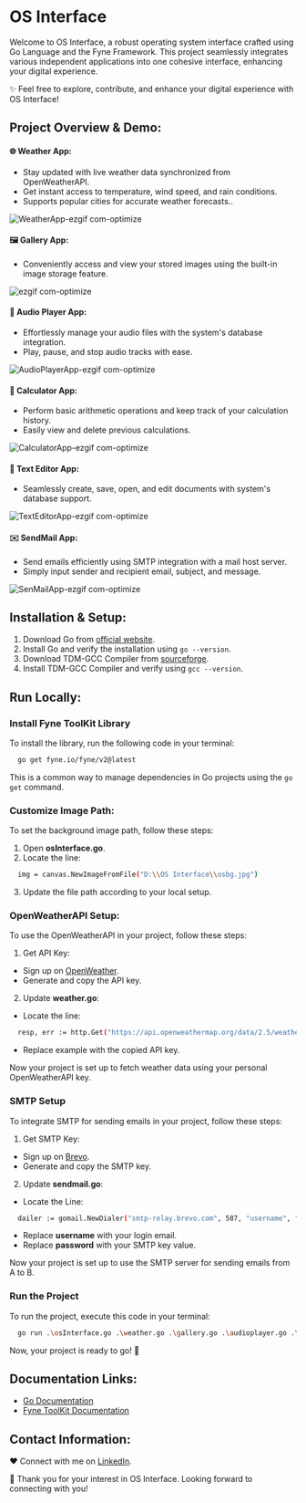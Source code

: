 # OS Interface

Welcome to OS Interface, a robust operating system interface crafted using Go Language and the Fyne Framework. This project seamlessly integrates various independent applications into one cohesive interface, enhancing your digital experience.

✨ Feel free to explore, contribute, and enhance your digital experience with OS Interface! 

## Project Overview & Demo:

#### 🌐 Weather App:
  - Stay updated with live weather data synchronized from OpenWeatherAPI.
  - Get instant access to temperature, wind speed, and rain conditions.
  - Supports popular cities for accurate weather forecasts..

![WeatherApp-ezgif com-optimize](https://github.com/Abhiram-TK/OS-Interface/assets/158244906/0eb9e95e-9566-49dd-ad0f-5d7b5fcce85a)

#### 🖼️ Gallery App:
  - Conveniently access and view your stored images using the built-in image storage feature.

![ezgif com-optimize](https://github.com/Abhiram-TK/OS-Interface/assets/158244906/16d57358-9a3e-4fca-a547-a3275b7a8d05)

#### 🎵 Audio Player App:
  - Effortlessly manage your audio files with the system's database integration.
  - Play, pause, and stop audio tracks with ease.

![AudioPlayerApp-ezgif com-optimize](https://github.com/Abhiram-TK/OS-Interface/assets/158244906/52fa7a13-99ee-4c81-bd1d-797a6bb40739)

#### 🧮 Calculator App:
  - Perform basic arithmetic operations and keep track of your calculation history.
  - Easily view and delete previous calculations.

![CalculatorApp-ezgif com-optimize](https://github.com/Abhiram-TK/OS-Interface/assets/158244906/1335a816-1bdc-4aa1-a19d-9dcf146ca894)

#### 📝 Text Editor App:
  - Seamlessly create, save, open, and edit documents with system's database support.

![TextEditorApp-ezgif com-optimize](https://github.com/Abhiram-TK/OS-Interface/assets/158244906/34ae31b1-b06e-4d02-bf3c-e4942f03ecac)

#### ✉️ SendMail App:
  - Send emails efficiently using SMTP integration with a mail host server.
  - Simply input sender and recipient email, subject, and message.

![SenMailApp-ezgif com-optimize](https://github.com/Abhiram-TK/OS-Interface/assets/158244906/83492477-68f1-49db-bd3b-53a3d26f4afc)

## Installation & Setup:

1. Download Go from [official website](https://go.dev/).
2. Install Go and verify the installation using `go --version`.
3. Download TDM-GCC Compiler from [sourceforge](https://sourceforge.net/projects/tdm-gcc/).
4. Install TDM-GCC Compiler and verify using `gcc --version`.

## Run Locally:

### Install Fyne ToolKit Library

To install the library, run the following code in your terminal:

```bash
  go get fyne.io/fyne/v2@latest
```

This is a common way to manage dependencies in Go projects using the `go get` command.

### Customize Image Path:

To set the background image path, follow these steps:

1. Open **osInterface.go**.
2. Locate the line:

```bash
  img = canvas.NewImageFromFile("D:\\OS Interface\\osbg.jpg")
```

3. Update the file path according to your local setup.

### OpenWeatherAPI Setup:

To use the OpenWeatherAPI in your project, follow these steps:

1. Get API Key:
- Sign up on [OpenWeather](https://openweathermap.org/).
- Generate and copy the API key.

2. Update **weather.go**:

- Locate the line:

```bash
  resp, err := http.Get("https://api.openweathermap.org/data/2.5/weather?q=" + selection + "&appid=example")
```

- Replace example with the copied API key.

Now your project is set up to fetch weather data using your personal OpenWeatherAPI key.

### SMTP Setup

To integrate SMTP for sending emails in your project, follow these steps:

1. Get SMTP Key: 
- Sign up on [Brevo](https://onboarding.brevo.com/account/register).
- Generate and copy the SMTP key.
   
2. Update **sendmail.go**:
   
- Locate the Line:

```bash
  dailer := gomail.NewDialer("smtp-relay.brevo.com", 587, "username", "password")
```

- Replace **username** with your login email.
- Replace **password** with your SMTP key value.

Now your project is set up to use the SMTP server for sending emails from A to B.

### Run the Project

To run the project, execute this code in your terminal:

```bash
  go run .\osInterface.go .\weather.go .\gallery.go .\audioplayer.go .\calculator.go .\texteditor.go .\sendmail.go
```

Now, your project is ready to go! 🚀

## Documentation Links:

- [Go Documentation](https://go.dev/doc/)
- [Fyne ToolKit Documentation](https://docs.fyne.io/) 

## Contact Information:

❤️ Connect with me on [LinkedIn](#insert_linkedin_profile_link_here). 

🌟 Thank you for your interest in OS Interface. Looking forward to connecting with you!
